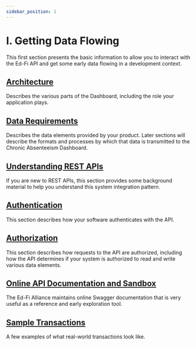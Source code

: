 ```yaml
---
sidebar_position: 1
---
```


# I. Getting Data Flowing

This first section presents the basic information to allow you to interact with
the Ed-Fi API and get some early data flowing in a development context.

## [Architecture](./architecture.md)

Describes the various parts of the Dashboard, including the role your
application plays.

## [Data Requirements](./data-requirements.md)

Describes the data elements provided by your product. Later sections will
describe the formats and processes by which that data is transmitted to the
Chronic Absenteeism Dashboard.

## [Understanding REST APIs](./understanding-rest-apis.md)

If you are new to REST APIs, this section provides some background material to
help you understand this system integration pattern.

## [Authentication](./authentication.md)

This section describes how your software authenticates with the API.

## [Authorization](./authorization.md)

This section describes how requests to the API are authorized, including how the
API determines if your system is authorized to read and write various data
elements.

## [Online API Documentation and Sandbox](./online-api-documentation-and-sandbox.md)

The Ed-Fi Alliance maintains online Swagger documentation that is very useful as
a reference and early exploration tool.

## [Sample Transactions](./sample-transactions.md)

A few examples of what real-world transactions look like.
